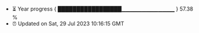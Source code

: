 - ⏳ Year progress { █████████████████▁▁▁▁▁▁▁▁▁▁▁▁▁ } 57.38 %
- ⏰ Updated on Sat, 29 Jul 2023 10:16:15 GMT

